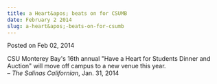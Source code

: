 ```yaml
---
title: a Heart&apos; beats on for CSUMB
date: February 2 2014
slug: a-heart&apos;-beats-on-for-csumb
---
```





<span class="date">Posted on Feb 02, 2014    </span>
<p>CSU Monterey Bay&apos;s 16th annual &quot;Have a Heart for Students Dinner
and Auction&quot; will move off campus to a new venue this year.<br>
<em>&#x2013; The Salinas Californian</em>, Jan. 31, 2014</br></p>





